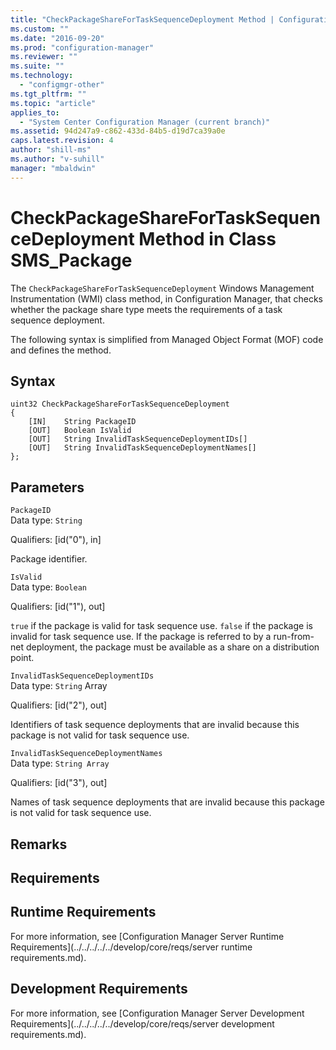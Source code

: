 ```yaml
---
title: "CheckPackageShareForTaskSequenceDeployment Method | Configuration Manager"
ms.custom: ""
ms.date: "2016-09-20"
ms.prod: "configuration-manager"
ms.reviewer: ""
ms.suite: ""
ms.technology:
  - "configmgr-other"
ms.tgt_pltfrm: ""
ms.topic: "article"
applies_to:
  - "System Center Configuration Manager (current branch)"
ms.assetid: 94d247a9-c862-433d-84b5-d19d7ca39a0e
caps.latest.revision: 4
author: "shill-ms"
ms.author: "v-suhill"
manager: "mbaldwin"
---
```

# CheckPackageShareForTaskSequenceDeployment Method in Class SMS_Package
The `CheckPackageShareForTaskSequenceDeployment` Windows Management Instrumentation (WMI) class method, in Configuration Manager, that checks whether the package share type meets the requirements of a task sequence deployment.  

 The following syntax is simplified from Managed Object Format (MOF) code and defines the method.  

## Syntax  

```  
uint32 CheckPackageShareForTaskSequenceDeployment   
{  
    [IN]    String PackageID  
    [OUT]   Boolean IsValid  
    [OUT]   String InvalidTaskSequenceDeploymentIDs[]  
    [OUT]   String InvalidTaskSequenceDeploymentNames[]  
};  
```  

## Parameters  
 `PackageID`  
 Data type: `String`  

 Qualifiers: [id("0"), in]  

 Package identifier.  

 `IsValid`  
 Data type: `Boolean`  

 Qualifiers: [id("1"), out]  

 `true` if the package is valid for task sequence use. `false` if the package is invalid for task sequence use. If the package is referred to by a run-from-net deployment, the package must be available as a share on a distribution point.  

 `InvalidTaskSequenceDeploymentIDs`  
 Data type: `String` Array  

 Qualifiers: [id("2"), out]  

 Identifiers of task sequence deployments that are invalid because this package is not valid for task sequence use.  

 `InvalidTaskSequenceDeploymentNames`  
 Data type: `String Array`  

 Qualifiers: [id("3"), out]  

 Names of task sequence deployments that are invalid because this package is not valid for task sequence use.  

## Remarks  

## Requirements  

## Runtime Requirements  
 For more information, see [Configuration Manager Server Runtime Requirements](../../../../../develop/core/reqs/server runtime requirements.md).  

## Development Requirements  
 For more information, see [Configuration Manager Server Development Requirements](../../../../../develop/core/reqs/server development requirements.md).
